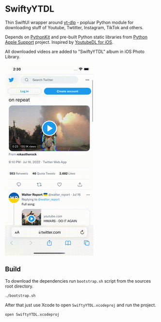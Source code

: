 # SwiftyYTDL

Thin SwiftUI wrapper around [yt-dlp](https://github.com/yt-dlp/yt-dlp) - popluar Python module for downloading stuff of Youtube, Twtitter, Instagram, TikTok and others.

Depends on [PythonKit](https://github.com/pvieito/PythonKit) and pre-built Python static libraries from [Python Apple Support](https://github.com/beeware/Python-Apple-support) project. Inspired by [YoutubeDL for iOS](https://github.com/kewlbear/YoutubeDL).

All downloaded videos are added to "SwiftyYTDL" album in iOS Photo Library.

![](screenshots/swiftyytdl.gif)

## Build

To download the dependencies run `bootstrap.sh` script from the sources root directory.

```sh
./bootstrap.sh
````

After that just use Xcode to open `SwiftyYTDL.xcodeproj` and run the project.

```sh
open SwiftyYTDL.xcodeproj
```
